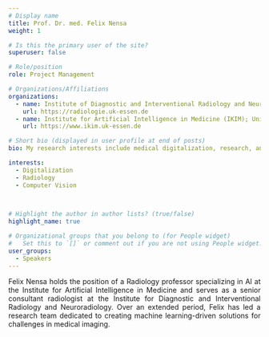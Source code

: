 ```yaml
---
# Display name
title: Prof. Dr. med. Felix Nensa
weight: 1

# Is this the primary user of the site?
superuser: false

# Role/position
role: Project Management

# Organizations/Affiliations
organizations:
  - name: Institute of Diagnostic and Interventional Radiology and Neuroradiology; University Medicine Center Essen
    url: https://radiologie.uk-essen.de
  - name: Institute for Artificial Intelligence in Medicine (IKIM); University Medicine Center Essen
    url: https://www.ikim.uk-essen.de

# Short bio (displayed in user profile at end of posts)
bio: My research interests include medical digitalization, research, and interdisciplinarity.

interests:
  - Digitalization
  - Radiology
  - Computer Vision


          
# Highlight the author in author lists? (true/false)
highlight_name: true

# Organizational groups that you belong to (for People widget)
#   Set this to `[]` or comment out if you are not using People widget.
user_groups:
  - Speakers
---
```

 <p class="bottom-three">
Felix Nensa holds the position of a Radiology professor specializing in AI at the Institute for Artificial Intelligence in Medicine and serves as a senior consultant radiologist at the Institute for Diagnostic and Interventional Radiology and Neuroradiology. Over an extended period, Felix has led a research team dedicated to creating machine learning-driven solutions for challenges in medical imaging.
</p>
<style>
  .bottom-three {
    margin-bottom: 2 cm;
    text-align: justify;
    hyphens: auto;
    -webkit-hyphens: auto;
  }
</style>
